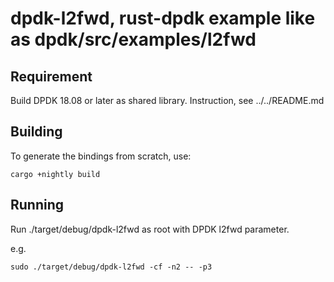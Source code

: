 # dpdk-l2fwd, rust-dpdk example like as dpdk/src/examples/l2fwd

## Requirement

Build DPDK 18.08 or later as shared library.
Instruction, see ../../README.md

## Building

To generate the bindings from scratch, use:

```
cargo +nightly build
```
## Running

Run ./target/debug/dpdk-l2fwd as root with DPDK l2fwd parameter.

e.g.

```
sudo ./target/debug/dpdk-l2fwd -cf -n2 -- -p3
```
